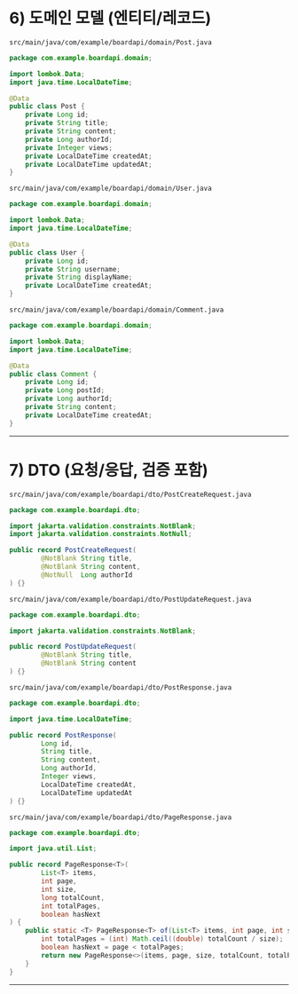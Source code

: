 # 6) 도메인 모델 (엔티티/레코드)

`src/main/java/com/example/boardapi/domain/Post.java`

```java
package com.example.boardapi.domain;

import lombok.Data;
import java.time.LocalDateTime;

@Data
public class Post {
    private Long id;
    private String title;
    private String content;
    private Long authorId;
    private Integer views;
    private LocalDateTime createdAt;
    private LocalDateTime updatedAt;
}
```

`src/main/java/com/example/boardapi/domain/User.java`

```java
package com.example.boardapi.domain;

import lombok.Data;
import java.time.LocalDateTime;

@Data
public class User {
    private Long id;
    private String username;
    private String displayName;
    private LocalDateTime createdAt;
}
```

`src/main/java/com/example/boardapi/domain/Comment.java`

```java
package com.example.boardapi.domain;

import lombok.Data;
import java.time.LocalDateTime;

@Data
public class Comment {
    private Long id;
    private Long postId;
    private Long authorId;
    private String content;
    private LocalDateTime createdAt;
}
```

---

# 7) DTO (요청/응답, 검증 포함)

`src/main/java/com/example/boardapi/dto/PostCreateRequest.java`

```java
package com.example.boardapi.dto;

import jakarta.validation.constraints.NotBlank;
import jakarta.validation.constraints.NotNull;

public record PostCreateRequest(
        @NotBlank String title,
        @NotBlank String content,
        @NotNull  Long authorId
) {}
```

`src/main/java/com/example/boardapi/dto/PostUpdateRequest.java`

```java
package com.example.boardapi.dto;

import jakarta.validation.constraints.NotBlank;

public record PostUpdateRequest(
        @NotBlank String title,
        @NotBlank String content
) {}
```

`src/main/java/com/example/boardapi/dto/PostResponse.java`

```java
package com.example.boardapi.dto;

import java.time.LocalDateTime;

public record PostResponse(
        Long id,
        String title,
        String content,
        Long authorId,
        Integer views,
        LocalDateTime createdAt,
        LocalDateTime updatedAt
) {}
```

`src/main/java/com/example/boardapi/dto/PageResponse.java`

```java
package com.example.boardapi.dto;

import java.util.List;

public record PageResponse<T>(
        List<T> items,
        int page,
        int size,
        long totalCount,
        int totalPages,
        boolean hasNext
) {
    public static <T> PageResponse<T> of(List<T> items, int page, int size, long totalCount) {
        int totalPages = (int) Math.ceil((double) totalCount / size);
        boolean hasNext = page < totalPages;
        return new PageResponse<>(items, page, size, totalCount, totalPages, hasNext);
    }
}
```

---